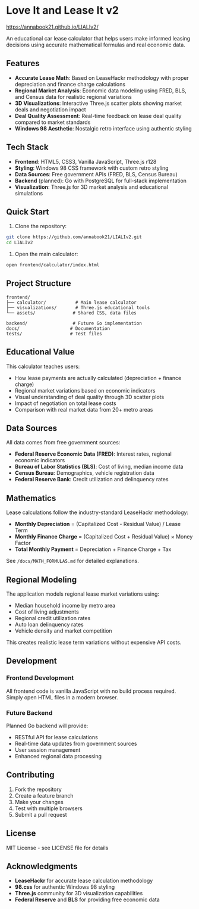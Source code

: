# Love It and Lease It v2

https://annabook21.github.io/LIALIv2/

An educational car lease calculator that helps users make informed leasing decisions using accurate mathematical formulas and real economic data.

## Features

- **Accurate Lease Math**: Based on LeaseHackr methodology with proper depreciation and finance charge calculations
- **Regional Market Analysis**: Economic data modeling using FRED, BLS, and Census data for realistic regional variations
- **3D Visualizations**: Interactive Three.js scatter plots showing market deals and negotiation impact
- **Deal Quality Assessment**: Real-time feedback on lease deal quality compared to market standards
- **Windows 98 Aesthetic**: Nostalgic retro interface using authentic styling

## Tech Stack

- **Frontend**: HTML5, CSS3, Vanilla JavaScript, Three.js r128
- **Styling**: Windows 98 CSS framework with custom retro styling
- **Data Sources**: Free government APIs (FRED, BLS, Census Bureau)
- **Backend** (planned): Go with PostgreSQL for full-stack implementation
- **Visualization**: Three.js for 3D market analysis and educational simulations

## Quick Start

1. Clone the repository:

```bash
git clone https://github.com/annabook21/LIALIv2.git
cd LIALIv2
```

1. Open the main calculator:

```bash
open frontend/calculator/index.html
```



## Project Structure

```
frontend/
├── calculator/           # Main lease calculator
├── visualizations/       # Three.js educational tools
└── assets/              # Shared CSS, data files

backend/                 # Future Go implementation
docs/                   # Documentation
tests/                  # Test files
```

## Educational Value

This calculator teaches users:

- How lease payments are actually calculated (depreciation + finance charge)
- Regional market variations based on economic indicators
- Visual understanding of deal quality through 3D scatter plots
- Impact of negotiation on total lease costs
- Comparison with real market data from 20+ metro areas

## Data Sources

All data comes from free government sources:

- **Federal Reserve Economic Data (FRED)**: Interest rates, regional economic indicators
- **Bureau of Labor Statistics (BLS)**: Cost of living, median income data
- **Census Bureau**: Demographics, vehicle registration data
- **Federal Reserve Bank**: Credit utilization and delinquency rates

## Mathematics

Lease calculations follow the industry-standard LeaseHackr methodology:

- **Monthly Depreciation** = (Capitalized Cost - Residual Value) / Lease Term
- **Monthly Finance Charge** = (Capitalized Cost + Residual Value) × Money Factor
- **Total Monthly Payment** = Depreciation + Finance Charge + Tax

See `/docs/MATH_FORMULAS.md` for detailed explanations.

## Regional Modeling

The application models regional lease market variations using:

- Median household income by metro area
- Cost of living adjustments
- Regional credit utilization rates
- Auto loan delinquency rates
- Vehicle density and market competition

This creates realistic lease term variations without expensive API costs.

## Development

### Frontend Development

All frontend code is vanilla JavaScript with no build process required. Simply open HTML files in a modern browser.

### Future Backend

Planned Go backend will provide:

- RESTful API for lease calculations
- Real-time data updates from government sources
- User session management
- Enhanced regional data processing

## Contributing

1. Fork the repository
1. Create a feature branch
1. Make your changes
1. Test with multiple browsers
1. Submit a pull request

## License

MIT License - see LICENSE file for details

## Acknowledgments

- **LeaseHackr** for accurate lease calculation methodology
- **98.css** for authentic Windows 98 styling
- **Three.js** community for 3D visualization capabilities
- **Federal Reserve** and **BLS** for providing free economic data
